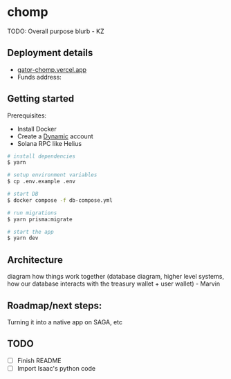 # chomp
TODO: Overall purpose blurb - KZ

## Deployment details
- [gator-chomp.vercel.app](https://gator-chomp.vercel.app/)
- Funds address: 

## Getting started

Prerequisites:
- Install Docker
- Create a [Dynamic](https://www.dynamic.xyz/) account
- Solana RPC like Helius

```sh
# install dependencies
$ yarn

# setup environment variables
$ cp .env.example .env

# start DB
$ docker compose -f db-compose.yml

# run migrations
$ yarn prisma:migrate

# start the app
$ yarn dev
```

## Architecture 
diagram how things work together (database diagram, higher level systems, how our database interacts with the treasury wallet + user wallet) - Marvin

## Roadmap/next steps: 
Turning it into a native app on SAGA, etc 

## TODO

- [ ] Finish README
- [ ] Import Isaac's python code
